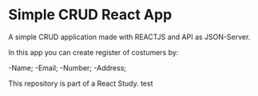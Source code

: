 # Simple CRUD React App

A simple CRUD application made with REACTJS and API as JSON-Server.

In this app you can create register of costumers by:

-Name;
-Email;
-Number;
-Address;

This repository is part of a React Study. test
